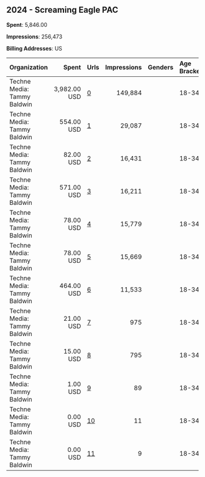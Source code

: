 ## 2024 - Screaming Eagle PAC 
**Spent**: 5,846.00

**Impressions**: 256,473

**Billing Addresses**: US

|Organization|Spent|Urls|Impressions|Genders|Age Brackets|Country Codes|
|:---|---:|:---|---:|:---|:---|:---|
|Techne Media: Tammy Baldwin|3,982.00 USD|[0](https://www.snap.com/political-ads/asset/e3b27b81164e20a5d1e58ac7041913a773e1f42c26ba00270ae2bcb6f6fec1db?mediaType=mp4)|149,884||18-34|united states|
|Techne Media: Tammy Baldwin|554.00 USD|[1](https://www.snap.com/political-ads/asset/e3b27b81164e20a5d1e58ac7041913a773e1f42c26ba00270ae2bcb6f6fec1db?mediaType=mp4)|29,087||18-34|united states|
|Techne Media: Tammy Baldwin|82.00 USD|[2](https://www.snap.com/political-ads/asset/489be49f404a06bf1505d9af79254728360ddd5f652518d451bec713b108b216?mediaType=mp4)|16,431||18-34|united states|
|Techne Media: Tammy Baldwin|571.00 USD|[3](https://www.snap.com/political-ads/asset/806310974c0d626e5cd325de8f3b72863524e6160271e277c33e051bcbf413fe?mediaType=mp4)|16,211||18-34|united states|
|Techne Media: Tammy Baldwin|78.00 USD|[4](https://www.snap.com/political-ads/asset/e3b27b81164e20a5d1e58ac7041913a773e1f42c26ba00270ae2bcb6f6fec1db?mediaType=mp4)|15,779||18-34|united states|
|Techne Media: Tammy Baldwin|78.00 USD|[5](https://www.snap.com/political-ads/asset/806310974c0d626e5cd325de8f3b72863524e6160271e277c33e051bcbf413fe?mediaType=mp4)|15,669||18-34|united states|
|Techne Media: Tammy Baldwin|464.00 USD|[6](https://www.snap.com/political-ads/asset/489be49f404a06bf1505d9af79254728360ddd5f652518d451bec713b108b216?mediaType=mp4)|11,533||18-34|united states|
|Techne Media: Tammy Baldwin|21.00 USD|[7](https://www.snap.com/political-ads/asset/489be49f404a06bf1505d9af79254728360ddd5f652518d451bec713b108b216?mediaType=mp4)|975||18-34|united states|
|Techne Media: Tammy Baldwin|15.00 USD|[8](https://www.snap.com/political-ads/asset/806310974c0d626e5cd325de8f3b72863524e6160271e277c33e051bcbf413fe?mediaType=mp4)|795||18-34|united states|
|Techne Media: Tammy Baldwin|1.00 USD|[9](https://www.snap.com/political-ads/asset/e3b27b81164e20a5d1e58ac7041913a773e1f42c26ba00270ae2bcb6f6fec1db?mediaType=mp4)|89||18-34|united states|
|Techne Media: Tammy Baldwin|0.00 USD|[10](https://www.snap.com/political-ads/asset/806310974c0d626e5cd325de8f3b72863524e6160271e277c33e051bcbf413fe?mediaType=mp4)|11||18-34|united states|
|Techne Media: Tammy Baldwin|0.00 USD|[11](https://www.snap.com/political-ads/asset/489be49f404a06bf1505d9af79254728360ddd5f652518d451bec713b108b216?mediaType=mp4)|9||18-34|united states|
